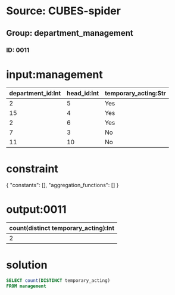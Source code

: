 # Source: CUBES-spider
## Group: department_management
### ID: 0011

# input:management

| department_id:Int | head_id:Int | temporary_acting:Str |
|---|---|---|
| 2 | 5 | Yes |
| 15 | 4 | Yes |
| 2 | 6 | Yes |
| 7 | 3 | No |
| 11 | 10 | No |

# constraint

{
  "constants": [],
  "aggregation_functions": []
}

# output:0011

| count(distinct temporary_acting):Int |
|---|
| 2 |

# solution

```sql
SELECT count(DISTINCT temporary_acting)
FROM management
```
